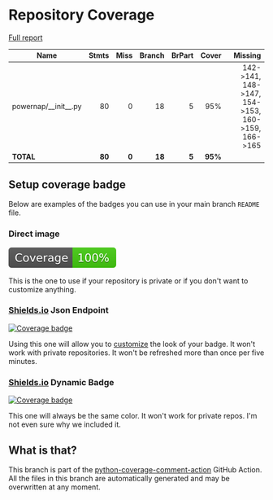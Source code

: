# Repository Coverage

[Full report](https://htmlpreview.github.io/?https://github.com/ewjoachim/powernap/blob/python-coverage-comment-action-data/htmlcov/index.html)

| Name                     |    Stmts |     Miss |   Branch |   BrPart |   Cover |   Missing |
|------------------------- | -------: | -------: | -------: | -------: | ------: | --------: |
| powernap/\_\_init\_\_.py |       80 |        0 |       18 |        5 |     95% |142->141, 148->147, 154->153, 160->159, 166->165 |
|                **TOTAL** |   **80** |    **0** |   **18** |    **5** | **95%** |           |


## Setup coverage badge

Below are examples of the badges you can use in your main branch `README` file.

### Direct image

[![Coverage badge](https://raw.githubusercontent.com/ewjoachim/powernap/python-coverage-comment-action-data/badge.svg)](https://htmlpreview.github.io/?https://github.com/ewjoachim/powernap/blob/python-coverage-comment-action-data/htmlcov/index.html)

This is the one to use if your repository is private or if you don't want to customize anything.

### [Shields.io](https://shields.io) Json Endpoint

[![Coverage badge](https://img.shields.io/endpoint?url=https://raw.githubusercontent.com/ewjoachim/powernap/python-coverage-comment-action-data/endpoint.json)](https://htmlpreview.github.io/?https://github.com/ewjoachim/powernap/blob/python-coverage-comment-action-data/htmlcov/index.html)

Using this one will allow you to [customize](https://shields.io/endpoint) the look of your badge.
It won't work with private repositories. It won't be refreshed more than once per five minutes.

### [Shields.io](https://shields.io) Dynamic Badge

[![Coverage badge](https://img.shields.io/badge/dynamic/json?color=brightgreen&label=coverage&query=%24.message&url=https%3A%2F%2Fraw.githubusercontent.com%2Fewjoachim%2Fpowernap%2Fpython-coverage-comment-action-data%2Fendpoint.json)](https://htmlpreview.github.io/?https://github.com/ewjoachim/powernap/blob/python-coverage-comment-action-data/htmlcov/index.html)

This one will always be the same color. It won't work for private repos. I'm not even sure why we included it.

## What is that?

This branch is part of the
[python-coverage-comment-action](https://github.com/marketplace/actions/python-coverage-comment)
GitHub Action. All the files in this branch are automatically generated and may be
overwritten at any moment.